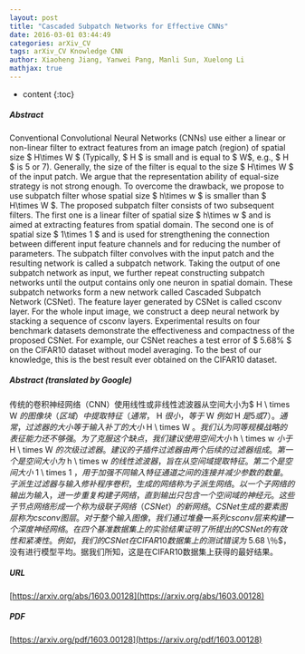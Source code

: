 ```yaml
---
layout: post
title: "Cascaded Subpatch Networks for Effective CNNs"
date: 2016-03-01 03:44:49
categories: arXiv_CV
tags: arXiv_CV Knowledge CNN
author: Xiaoheng Jiang, Yanwei Pang, Manli Sun, Xuelong Li
mathjax: true
---
```


* content
{:toc}

##### Abstract
Conventional Convolutional Neural Networks (CNNs) use either a linear or non-linear filter to extract features from an image patch (region) of spatial size $ H\times W $ (Typically, $ H $ is small and is equal to $ W$, e.g., $ H $ is 5 or 7). Generally, the size of the filter is equal to the size $ H\times W $ of the input patch. We argue that the representation ability of equal-size strategy is not strong enough. To overcome the drawback, we propose to use subpatch filter whose spatial size $ h\times w $ is smaller than $ H\times W $. The proposed subpatch filter consists of two subsequent filters. The first one is a linear filter of spatial size $ h\times w $ and is aimed at extracting features from spatial domain. The second one is of spatial size $ 1\times 1 $ and is used for strengthening the connection between different input feature channels and for reducing the number of parameters. The subpatch filter convolves with the input patch and the resulting network is called a subpatch network. Taking the output of one subpatch network as input, we further repeat constructing subpatch networks until the output contains only one neuron in spatial domain. These subpatch networks form a new network called Cascaded Subpatch Network (CSNet). The feature layer generated by CSNet is called csconv layer. For the whole input image, we construct a deep neural network by stacking a sequence of csconv layers. Experimental results on four benchmark datasets demonstrate the effectiveness and compactness of the proposed CSNet. For example, our CSNet reaches a test error of $ 5.68\% $ on the CIFAR10 dataset without model averaging. To the best of our knowledge, this is the best result ever obtained on the CIFAR10 dataset.

##### Abstract (translated by Google)
传统的卷积神经网络（CNN）使用线性或非线性滤波器从空间大小为$ H \ times W $的图像块（区域）中提取特征（通常，$ H $很小，等于$ W $例如$ H $是5或7）。通常，过滤器的大小等于输入补丁的大小$ H \ times W $。我们认为同等规模战略的表征能力还不够强。为了克服这个缺点，我们建议使用空间大小$ h \ times w $小于$ H \ times W $的次级过滤器。建议的子插件过滤器由两个后续的过滤器组成。第一个是空间大小为$ h \ times w $的线性滤波器，旨在从空间域提取特征。第二个是空间大小$ 1 \ times 1 $，用于加强不同输入特征通道之间的连接并减少参数的数量。子派生过滤器与输入修补程序卷积，生成的网络称为子派生网络。以一个子网络的输出为输入，进一步重复构建子网络，直到输出只包含一个空间域的神经元。这些子节点网络形成一个称为级联子网络（CSNet）的新网络。 CSNet生成的要素图层称为csconv图层。对于整个输入图像，我们通过堆叠一系列csconv层来构建一个深度神经网络。在四个基准数据集上的实验结果证明了所提出的CSNet的有效性和紧凑性。例如，我们的CSNet在CIFAR10数据集上的测试错误为$ 5.68 \％$，没有进行模型平均。据我们所知，这是在CIFAR10数据集上获得的最好结果。

##### URL
[https://arxiv.org/abs/1603.00128](https://arxiv.org/abs/1603.00128)

##### PDF
[https://arxiv.org/pdf/1603.00128](https://arxiv.org/pdf/1603.00128)

